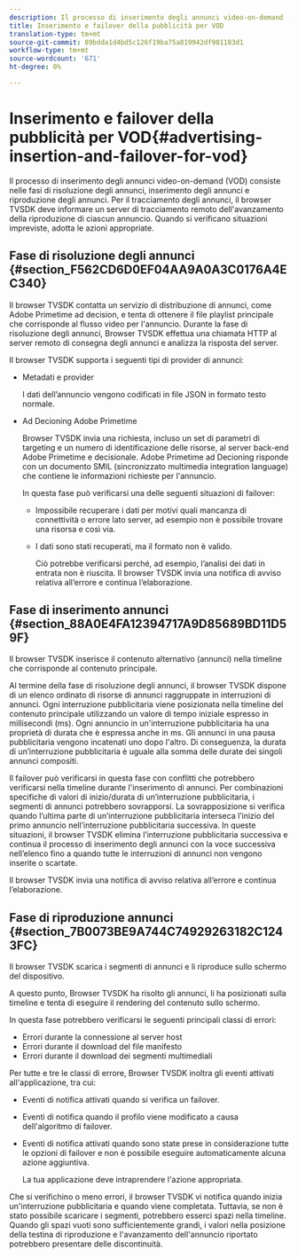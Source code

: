 ```yaml
---
description: Il processo di inserimento degli annunci video-on-demand (VOD) consiste nelle fasi di risoluzione degli annunci, inserimento degli annunci e riproduzione degli annunci. Per il tracciamento degli annunci, il browser TVSDK deve informare un server di tracciamento remoto dell'avanzamento della riproduzione di ciascun annuncio. Quando si verificano situazioni impreviste, adotta le azioni appropriate.
title: Inserimento e failover della pubblicità per VOD
translation-type: tm+mt
source-git-commit: 89bdda1d4bd5c126f19ba75a819942df901183d1
workflow-type: tm+mt
source-wordcount: '671'
ht-degree: 0%

---
```



# Inserimento e failover della pubblicità per VOD{#advertising-insertion-and-failover-for-vod}

Il processo di inserimento degli annunci video-on-demand (VOD) consiste nelle fasi di risoluzione degli annunci, inserimento degli annunci e riproduzione degli annunci. Per il tracciamento degli annunci, il browser TVSDK deve informare un server di tracciamento remoto dell&#39;avanzamento della riproduzione di ciascun annuncio. Quando si verificano situazioni impreviste, adotta le azioni appropriate.

## Fase di risoluzione degli annunci {#section_F562CD6D0EF04AA9A0A3C0176A4EC340}

Il browser TVSDK contatta un servizio di distribuzione di annunci, come Adobe Primetime ad decision, e tenta di ottenere il file playlist principale che corrisponde al flusso video per l&#39;annuncio. Durante la fase di risoluzione degli annunci, Browser TVSDK effettua una chiamata HTTP al server remoto di consegna degli annunci e analizza la risposta del server.

Il browser TVSDK supporta i seguenti tipi di provider di annunci:

* Metadati e provider

   I dati dell’annuncio vengono codificati in file JSON in formato testo normale.
* Ad Decioning Adobe Primetime

   Browser TVSDK invia una richiesta, incluso un set di parametri di targeting e un numero di identificazione delle risorse, al server back-end Adobe Primetime e decisionale. Adobe Primetime ad Decioning risponde con un documento SMIL (sincronizzato multimedia integration language) che contiene le informazioni richieste per l&#39;annuncio.

   In questa fase può verificarsi una delle seguenti situazioni di failover:

   * Impossibile recuperare i dati per motivi quali mancanza di connettività o errore lato server, ad esempio non è possibile trovare una risorsa e così via.
   * I dati sono stati recuperati, ma il formato non è valido.

      Ciò potrebbe verificarsi perché, ad esempio, l’analisi dei dati in entrata non è riuscita.
   Il browser TVSDK invia una notifica di avviso relativa all’errore e continua l’elaborazione.

## Fase di inserimento annunci {#section_88A0E4FA12394717A9D85689BD11D59F}

Il browser TVSDK inserisce il contenuto alternativo (annunci) nella timeline che corrisponde al contenuto principale.

Al termine della fase di risoluzione degli annunci, il browser TVSDK dispone di un elenco ordinato di risorse di annunci raggruppate in interruzioni di annunci. Ogni interruzione pubblicitaria viene posizionata nella timeline del contenuto principale utilizzando un valore di tempo iniziale espresso in millisecondi (ms). Ogni annuncio in un&#39;interruzione pubblicitaria ha una proprietà di durata che è espressa anche in ms. Gli annunci in una pausa pubblicitaria vengono incatenati uno dopo l&#39;altro. Di conseguenza, la durata di un’interruzione pubblicitaria è uguale alla somma delle durate dei singoli annunci compositi.

Il failover può verificarsi in questa fase con conflitti che potrebbero verificarsi nella timeline durante l&#39;inserimento di annunci. Per combinazioni specifiche di valori di inizio/durata di un’interruzione pubblicitaria, i segmenti di annunci potrebbero sovrapporsi. La sovrapposizione si verifica quando l’ultima parte di un’interruzione pubblicitaria interseca l’inizio del primo annuncio nell’interruzione pubblicitaria successiva. In queste situazioni, il browser TVSDK elimina l’interruzione pubblicitaria successiva e continua il processo di inserimento degli annunci con la voce successiva nell’elenco fino a quando tutte le interruzioni di annunci non vengono inserite o scartate.

Il browser TVSDK invia una notifica di avviso relativa all’errore e continua l’elaborazione.

## Fase di riproduzione annunci {#section_7B0073BE9A744C74929263182C1243FC}

Il browser TVSDK scarica i segmenti di annunci e li riproduce sullo schermo del dispositivo.

A questo punto, Browser TVSDK ha risolto gli annunci, li ha posizionati sulla timeline e tenta di eseguire il rendering del contenuto sullo schermo.

In questa fase potrebbero verificarsi le seguenti principali classi di errori:

* Errori durante la connessione al server host
* Errori durante il download del file manifesto
* Errori durante il download dei segmenti multimediali

Per tutte e tre le classi di errore, Browser TVSDK inoltra gli eventi attivati all&#39;applicazione, tra cui:

* Eventi di notifica attivati quando si verifica un failover.
* Eventi di notifica quando il profilo viene modificato a causa dell&#39;algoritmo di failover.
* Eventi di notifica attivati quando sono state prese in considerazione tutte le opzioni di failover e non è possibile eseguire automaticamente alcuna azione aggiuntiva.

   La tua applicazione deve intraprendere l&#39;azione appropriata.

Che si verifichino o meno errori, il browser TVSDK vi notifica quando inizia un&#39;interruzione pubblicitaria e quando viene completata. Tuttavia, se non è stato possibile scaricare i segmenti, potrebbero esserci spazi nella timeline. Quando gli spazi vuoti sono sufficientemente grandi, i valori nella posizione della testina di riproduzione e l&#39;avanzamento dell&#39;annuncio riportato potrebbero presentare delle discontinuità.
